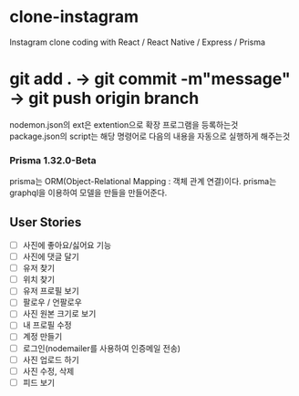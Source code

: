 # clone-instagram
Instagram clone coding with React / React Native / Express / Prisma

 # git add . -> git commit -m"message" -> git push origin branch

<div> nodemon.json의 ext은 extention으로 확장 프로그램을 등록하는것 </div>
<div> package.json의 script는 해당 명령어로 다음의 내용을 자동으로 실행하게 해주는것 </div>


<h3> Prisma 1.32.0-Beta</h3>
<p>
    prisma는 ORM(Object-Relational Mapping : 객체 관계 연결)이다.
    prisma는 graphql을 이용하여 모델을 만들을 만들어준다.
 </p>

 ## User Stories

- [ ] 사진에 좋아요/싫어요 기능
- [ ] 사진에 댓글 달기
- [ ] 유저 찾기
- [ ] 위치 찾기
- [ ] 유저 프로필 보기
- [ ] 팔로우 / 언팔로우
- [ ] 사진 원본 크기로 보기
- [ ] 내 프로필 수정
- [ ] 계정 만들기
- [ ] 로그인(nodemailer를 사용하여 인증메일 전송)
- [ ] 사진 업로드 하기
- [ ] 사진 수정, 삭제
- [ ] 피드 보기